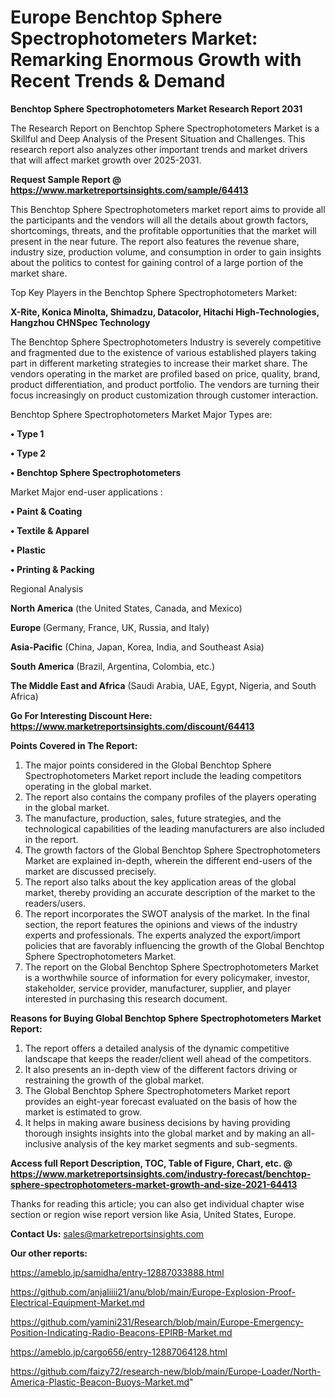 # Europe Benchtop Sphere Spectrophotometers Market: Remarking Enormous Growth with Recent Trends & Demand

<strong>Benchtop Sphere Spectrophotometers Market Research Report 2031</strong>

The Research Report on Benchtop Sphere Spectrophotometers Market is a Skillful and Deep Analysis of the Present Situation and Challenges. This research report also analyzes other important trends and market drivers that will affect market growth over 2025-2031.

<strong>Request Sample Report @ <a href=https://www.marketreportsinsights.com/sample/64413>https://www.marketreportsinsights.com/sample/64413</a></strong>

This Benchtop Sphere Spectrophotometers market report aims to provide all the participants and the vendors will all the details about growth factors, shortcomings, threats, and the profitable opportunities that the market will present in the near future. The report also features the revenue share, industry size, production volume, and consumption in order to gain insights about the politics to contest for gaining control of a large portion of the market share.

Top Key Players in the Benchtop Sphere Spectrophotometers Market:

<strong>X-Rite, Konica Minolta, Shimadzu, Datacolor, Hitachi High-Technologies, Hangzhou CHNSpec Technology</strong>

The Benchtop Sphere Spectrophotometers Industry is severely competitive and fragmented due to the existence of various established players taking part in different marketing strategies to increase their market share. The vendors operating in the market are profiled based on price, quality, brand, product differentiation, and product portfolio. The vendors are turning their focus increasingly on product customization through customer interaction.

Benchtop Sphere Spectrophotometers Market Major Types are:

<strong>• Type 1

• Type 2

• Benchtop Sphere Spectrophotometers</strong>

Market Major end-user applications :

<strong>• Paint & Coating

• Textile & Apparel

• Plastic

• Printing & Packing</strong>

Regional Analysis

</u><strong><b>North America</b></strong> (the United States, Canada, and Mexico)

<strong><b>Europe </b></strong>(Germany, France, UK, Russia, and Italy)

<strong><b>Asia-Pacific</b></strong> (China, Japan, Korea, India, and Southeast Asia)

<strong><b>South America</b></strong> (Brazil, Argentina, Colombia, etc.)

<strong><b>The Middle East and Africa</b></strong> (Saudi Arabia, UAE, Egypt, Nigeria, and South Africa)

<strong>Go For Interesting Discount Here: <a href=https://www.marketreportsinsights.com/discount/64413>https://www.marketreportsinsights.com/discount/64413</a></strong>

<strong>Points Covered in The Report:</strong>
<ol>
  <li>The major points considered in the Global Benchtop Sphere Spectrophotometers Market report include the leading competitors operating in the global market.</li>
  <li>The report also contains the company profiles of the players operating in the global market.</li>
  <li>The manufacture, production, sales, future strategies, and the technological capabilities of the leading manufacturers are also included in the report.</li>
  <li>The growth factors of the Global Benchtop Sphere Spectrophotometers Market are explained in-depth, wherein the different end-users of the market are discussed precisely.</li>
  <li>The report also talks about the key application areas of the global market, thereby providing an accurate description of the market to the readers/users.</li>
  <li>The report incorporates the SWOT analysis of the market. In the final section, the report features the opinions and views of the industry experts and professionals. The experts analyzed the export/import policies that are favorably influencing the growth of the Global Benchtop Sphere Spectrophotometers Market.</li>
  <li>The report on the Global Benchtop Sphere Spectrophotometers Market is a worthwhile source of information for every policymaker, investor, stakeholder, service provider, manufacturer, supplier, and player interested in purchasing this research document.</li>
</ol>
<strong>Reasons for Buying Global Benchtop Sphere Spectrophotometers Market Report:</strong>

<ol>
  <li>The report offers a detailed analysis of the dynamic competitive landscape that keeps the reader/client well ahead of the competitors.</li>
  <li>It also presents an in-depth view of the different factors driving or restraining the growth of the global market.</li>
  <li>The Global Benchtop Sphere Spectrophotometers Market report provides an eight-year forecast evaluated on the basis of how the market is estimated to grow.</li>
  <li>It helps in making aware business decisions by having providing thorough insights insights into the global market and by making an all-inclusive analysis of the key market segments and sub-segments.</li>
</ol>
<strong>Access full Report Description, TOC, Table of Figure, Chart, etc. @ <a href=https://www.marketreportsinsights.com/industry-forecast/benchtop-sphere-spectrophotometers-market-growth-and-size-2021-64413>https://www.marketreportsinsights.com/industry-forecast/benchtop-sphere-spectrophotometers-market-growth-and-size-2021-64413</a></strong>


Thanks for reading this article; you can also get individual chapter wise section or region wise report version like Asia, United States, Europe.

<strong>Contact Us:</strong>
sales@marketreportsinsights.com

<strong>Our other reports:</strong>

<a href=https://ameblo.jp/samidha/entry-12887033888.html>https://ameblo.jp/samidha/entry-12887033888.html</a>

<a href=https://github.com/anjaliiii21/anu/blob/main/Europe-Explosion-Proof-Electrical-Equipment-Market.md>https://github.com/anjaliiii21/anu/blob/main/Europe-Explosion-Proof-Electrical-Equipment-Market.md</a>

<a href=https://github.com/yamini231/Research/blob/main/Europe-Emergency-Position-Indicating-Radio-Beacons-EPIRB-Market.md>https://github.com/yamini231/Research/blob/main/Europe-Emergency-Position-Indicating-Radio-Beacons-EPIRB-Market.md</a>

<a href=https://ameblo.jp/cargo656/entry-12887064128.html>https://ameblo.jp/cargo656/entry-12887064128.html</a>

<a href=https://github.com/faizy72/research-new/blob/main/Europe-Loader/North-America-Plastic-Beacon-Buoys-Market.md>https://github.com/faizy72/research-new/blob/main/Europe-Loader/North-America-Plastic-Beacon-Buoys-Market.md</a>"
